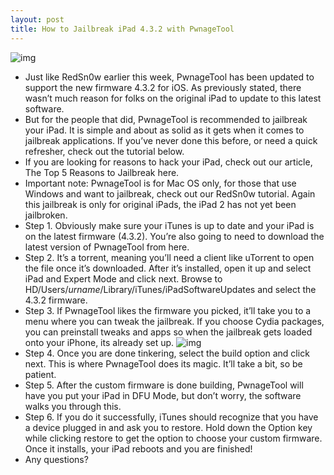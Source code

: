 ```yaml
---
layout: post
title: How to Jailbreak iPad 4.3.2 with PwnageTool
---
```

![img](http://media.idownloadblog.com/wp-content/uploads/2011/04/wnage-Icon.jpg)
* Just like RedSn0w earlier this week, PwnageTool has been updated to support the new firmware 4.3.2 for iOS. As previously stated, there wasn’t much reason for folks on the original iPad to update to this latest software.
* But for the people that did, PwnageTool is recommended to jailbreak your iPad. It is simple and about as solid as it gets when it comes to jailbreak applications. If you’ve never done this before, or need a quick refresher, check out the tutorial below.
* If you are looking for reasons to hack your iPad, check out our article, The Top 5 Reasons to Jailbreak here.
* Important note: PwnageTool is for Mac OS only, for those that use Windows and want to jailbreak, check out our RedSn0w tutorial. Again this jailbreak is only for original iPads, the iPad 2 has not yet been jailbroken.
* Step 1. Obviously make sure your iTunes is up to date and your iPad is on the latest firmware (4.3.2). You’re also going to need to download the latest version of PwnageTool from here.
* Step 2. It’s a torrent, meaning you’ll need a client like uTorrent to open the file once it’s downloaded. After it’s installed, open it up and select iPad and Expert Mode and click next. Browse to HD/Users/$urname$/Library/iTunes/iPadSoftwareUpdates and select the 4.3.2 firmware.
* Step 3. If PwnageTool likes the firmware you picked, it’ll take you to a menu where you can tweak the jailbreak. If you choose Cydia packages, you can preinstall tweaks and apps so when the jailbreak gets loaded onto your iPhone, its already set up.
![img](http://media.idownloadblog.com/wp-content/uploads/2011/04/pwnage-tool-menu-e1303678037672.png)
* Step 4. Once you are done tinkering, select the build option and click next. This is where PwnageTool does its magic. It’ll take a bit, so be patient.
* Step 5. After the custom firmware is done building, PwnageTool will have you put your iPad in DFU Mode, but don’t worry, the software walks you through this.
* Step 6. If you do it successfully, iTunes should recognize that you have a device plugged in and ask you to restore. Hold down the Option key while clicking restore to get the option to choose your custom firmware. Once it installs, your iPad reboots and you are finished!
* Any questions?

